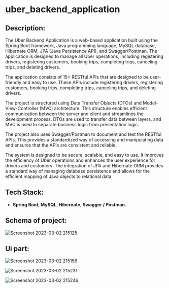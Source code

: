 # uber_backend_application


## Description:

The Uber Backend Application is a web-based application built using the Spring Boot framework, Java programming 
language, MySQL database, Hibernate ORM, JPA (Java Persistence API), and Swagger/Postman. The application is 
designed to manage all Uber operations, including registering drivers, registering customers, booking trips, 
completing trips, canceling trips, and deleting drivers.

The application consists of 15+ RESTful APIs that are designed to be user-friendly and easy to use. These APIs 
include registering drivers, registering customers, booking trips, completing trips, canceling trips, and deleting drivers.

The project is structured using Data Transfer Objects (DTOs) and Model-View-Controller (MVC) architecture. 
This structure enables efficient communication between the server and client and streamlines the development process.
DTOs are used to transfer data between layers, and MVC is used to separate business logic from presentation logic.

The project also uses Swagger/Postman to document and test the RESTful APIs. This provides a standardized way of 
accessing and manipulating data and ensures that the APIs are consistent and reliable.

The system is designed to be secure, scalable, and easy to use. It improves the efficiency of Uber operations and 
enhances the user experience for drivers and customers. The integration of JPA and Hibernate ORM provides a standard
way of managing database persistence and allows for the efficient mapping of Java objects to relational data.

## Tech Stack:
* **Spring Boot, MySQL, Hibernate, Swagger / Postman.** 


## Schema of project:
![Screenshot 2023-03-02 215125](https://user-images.githubusercontent.com/117558233/222491552-4e1fdc5b-92f9-4f21-8940-437345f221ca.png)


## Ui part:

![Screenshot 2023-03-02 215156](https://user-images.githubusercontent.com/117558233/222492533-d6186726-13d4-4a71-bbb1-9d86e6345255.png)

![Screenshot 2023-03-02 215231](https://user-images.githubusercontent.com/117558233/222492580-aa3f8f8c-113a-47ec-b653-9e2ff25bb6a4.png)

![Screenshot 2023-03-02 215246](https://user-images.githubusercontent.com/117558233/222492738-4b1ace4d-4d2c-4424-b0e4-e9fb7e2986f9.png)

